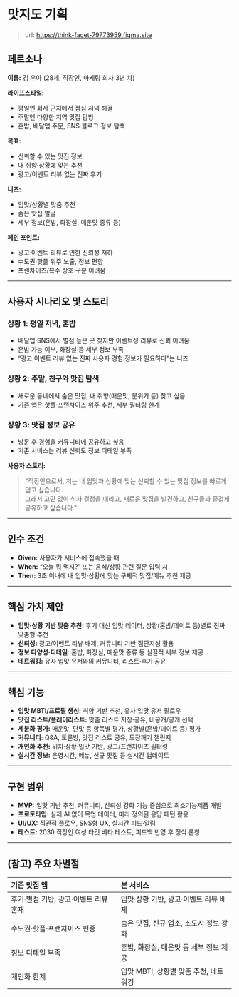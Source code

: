 # 맛지도 기획

> url: https://think-facet-79773959.figma.site

## 페르소나

**이름:** 김 우아 (28세, 직장인, 마케팅 회사 3년 차)

**라이프스타일:**

- 평일엔 회사 근처에서 점심·저녁 해결
- 주말엔 다양한 지역 맛집 탐방
- 혼밥, 배달앱 주문, SNS·블로그 정보 탐색

**목표:**

- 신뢰할 수 있는 맛집 정보
- 내 취향·상황에 맞는 추천
- 광고/이벤트 리뷰 없는 진짜 후기

**니즈:**

- 입맛/상황별 맞춤 추천
- 숨은 맛집 발굴
- 세부 정보(혼밥, 화장실, 매운맛 종류 등)

**페인 포인트:**

- 광고·이벤트 리뷰로 인한 신뢰성 저하
- 수도권·핫플 위주 노출, 정보 편향
- 프랜차이즈/복수 상호 구분 어려움

---

## 사용자 시나리오 및 스토리

### 상황 1: 평일 저녁, 혼밥

- 배달앱·SNS에서 별점 높은 곳 찾지만 이벤트성 리뷰로 신뢰 어려움
- 혼밥 가능 여부, 화장실 등 세부 정보 부족
- “광고·이벤트 리뷰 없는 진짜 사용자 경험 정보가 필요하다”는 니즈

### 상황 2: 주말, 친구와 맛집 탐색

- 새로운 동네에서 숨은 맛집, 내 취향(매운맛, 분위기 등) 찾고 싶음
- 기존 앱은 핫플·프랜차이즈 위주 추천, 세부 필터링 한계

### 상황 3: 맛집 정보 공유

- 방문 후 경험을 커뮤니티에 공유하고 싶음
- 기존 서비스는 리뷰 신뢰도·정보 디테일 부족

**사용자 스토리:**

> "직장인으로서, 저는 내 입맛과 상황에 맞는 신뢰할 수 있는 맛집 정보를 빠르게 얻고 싶습니다.  
> 그래서 고민 없이 식사 결정을 내리고, 새로운 맛집을 발견하고, 친구들과 즐겁게 공유하고 싶습니다."

---

## 인수 조건

- **Given:** 사용자가 서비스에 접속했을 때
- **When:** “오늘 뭐 먹지?” 또는 음식/상황 관련 질문 입력 시
- **Then:** 3초 이내에 내 입맛·상황에 맞는 구체적 맛집/메뉴 추천 제공

---

## 핵심 가치 제안

- **입맛·상황 기반 맞춤 추천:** 후기 대신 입맛 데이터, 상황(혼밥/데이트 등)별로 진짜 맞춤형 추천
- **신뢰성:** 광고/이벤트 리뷰 배제, 커뮤니티 기반 집단지성 활용
- **정보 다양성·디테일:** 혼밥, 화장실, 매운맛 종류 등 실질적 세부 정보 제공
- **네트워킹:** 유사 입맛 유저와의 커뮤니티, 리스트·후기 공유

---

## 핵심 기능

- **입맛 MBTI/프로필 생성:** 취향 기반 추천, 유사 입맛 유저 팔로우
- **맛집 리스트/플레이리스트:** 맞춤 리스트 저장·공유, 비공개/공개 선택
- **세분화 평가:** 매운맛, 단맛 등 항목별 평가, 상황별(혼밥/데이트 등) 평가
- **커뮤니티:** Q&A, 토론방, 맛집 리스트 공유, 도장깨기 챌린지
- **개인화 추천:** 위치·상황·입맛 기반, 광고/프랜차이즈 필터링
- **실시간 정보:** 운영시간, 메뉴, 신규 맛집 등 실시간 업데이트

---

## 구현 범위

- **MVP:** 입맛 기반 추천, 커뮤니티, 신뢰성 강화 기능 중심으로 최소기능제품 개발
- **프로토타입:** 실제 AI 없이 목업 데이터, 미리 정의된 응답 패턴 활용
- **UI/UX:** 직관적 플로우, SNS형 UX, 실시간 피드·알림
- **테스트:** 2030 직장인 여성 타깃 베타 테스트, 피드백 반영 후 정식 론칭

---

## (참고) 주요 차별점

| 기존 맛집 앱                          | 본 서비스                              |
| :------------------------------------ | :------------------------------------- |
| 후기·별점 기반, 광고·이벤트 리뷰 혼재 | 입맛·상황 기반, 광고·이벤트 리뷰 배제  |
| 수도권·핫플·프랜차이즈 편중           | 숨은 맛집, 신규 업소, 소도시 정보 강화 |
| 정보 디테일 부족                      | 혼밥, 화장실, 매운맛 등 세부 정보 제공 |
| 개인화 한계                           | 입맛 MBTI, 상황별 맞춤 추천, 네트워킹  |
